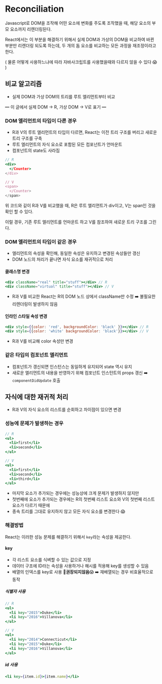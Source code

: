# Reconciliation

Javascript로 DOM을 조작해 어떤 요소에 변화를 주도록 조작했을 때, 해당 요소의 부모 요소까지 리렌더링된다.

React에서는 이 부분을 해결하기 위해서 실제 DOM과 가상의 DOM을 비교하여 바뀐 부분만 리렌더링 되도록 하는데, 두 개의 돔 요소를 비교하는 모든 과정을 재조정이라고 한다.

( 물론 어떻게 사용하느냐에 따라 자바사크립트를 사용했을때와 다르지 않을 수 있다 😱 )

## 비교 알고리즘

- 실제 DOM과 가상 DOM의 트리를 루트 엘리먼트부터 비교

━ 이 글에서 실제 DOM -> R, 가상 DOM -> V로 표기 ━

### DOM 엘리먼트의 타입이 다른 경우

- R과 V의 루트 엘리먼트의 타입이 다르면, React는 이전 트리 구조를 버리고 새로운 트리 구조를 구축
- 루트 엘리먼트의 자식 요소로 포함된 모든 컴포넌트가 언마운트
- 컴포넌트의 state도 사라짐

```jsx
// R
<div>
  </Counter>
</div>

// V
<span>
  </Counter>
</span>
```

위 코드와 깉이 R과 V를 비교했을 때, R은 루트 엘리먼트가 div이고, V는 span인 것을 확인 할 수 있다.

이럴 경우, 기존 루트 엘리먼트를 언마운트 하고 V를 참조하여 새로운 트리 구조를 그린다.

### DOM 엘리먼트의 타입이 같은 경우

- 엘리먼트의 속성을 확인해, 동일한 속성은 유지하고 변경된 속상들만 갱신
- DOM 노드의 처리가 끝나면 자식 요소를 재귀적으로 처리

#### 클래스명 변경
```jsx
<div className="real" title="stuff"></div> // R
<div className="virtual" title="stuff"></div> // V
```

- R과 V를 비교한 React는 R의 DOM 노드 상에서 className만 수정 ➡️ 불필요한 리렌더링이 발생하지 않음

#### 인라인 스타일 속성 변경
```jsx
<div style={{color: 'red', backgroundColor: 'black' }}></div> // R
<div style={{color: 'white' backgroundColor: 'black'}}></div> // V
```
- R과 V를 비교해 color 속성만 변경

### 같은 타입의 컴포넌트 엘리먼트
- 컴포넌트가 갱신되면 인스턴스는 동일하게 유지되어 state 역시 유지
- 새로운 엘리먼트의 내용을 반영하기 위해 컴포넌트 인스턴트의 props 갱신 ➡️ `componentDidUpdate` 호출

## 자식에 대한 재귀적 처리

- R과 V의 자식 요소의 리스트를 순회하고 차이점이 있으면 변경

### 성능에 문제가 발생하는 경우
```jsx
// R
<ul>
  <li>first</li>
  <li>second</li>
</ul>

// V
<ul>
  <li>first</li>
  <li>second</li>
  <li>third</li>
</ul>
```

- 마지막 요소가 추가되는 경우에는 성능상에 크게 문제가 발생하지 않지만
- 첫번째에 요소가 추가되는 경우에는 R의 첫번째 리스트 요소와 V의 첫번째 리스트 요소가 다르기 때문에
- 종속 트리를 그대로 유지하지 않고 모든 자식 요소를 변경한다 😱

### 해결방법

React는 이러한 성능 문제를 해결하기 위해서 `key`라는 속성을 제공한다.

#### key

- 각 리스트 요소를 식벼할 수 있는 값으로 지정
- 데이터 구조에 ID라는 속성을 사용하거나 해시를 적용해 key를 생성할 수 있음
- 배열의 인덱스를 key로 사용 🤔**권장되지않음**😱 ➡️ 재배열되는 경우 비효율적으로 동작

##### 식별자 사용
```jsx
// R
<ul>
  <li key="2015">Duke</li>
  <li key="2016">Villanova</li>
</ul>

// V
<ul>
  <li key="2014">Connecticut</li>
  <li key="2015">Duke</li>
  <li key="2016">Villanova</li>
</ul>
```

##### id 사용

```jsx
<li key={item.id}>{item.name}</li>
```
